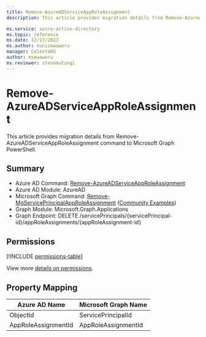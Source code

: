 ```yaml
---
title: Remove-AzureADServiceAppRoleAssignment
description: This article provides migration details from Remove-AzureADServiceAppRoleAssignment command to Microsoft Graph PowerShell.

ms.service: azure-active-directory
ms.topic: reference
ms.date: 12/17/2023
ms.author: eunicewaweru
manager: CelesteDG
author: msewaweru
ms.reviewer: stevemutungi
---
```


# Remove-AzureADServiceAppRoleAssignment

This article provides migration details from Remove-AzureADServiceAppRoleAssignment command to Microsoft Graph PowerShell.

## Summary

+ Azure AD Command: [Remove-AzureADServiceAppRoleAssignment](/powershell/module/azuread/remove-azureadserviceapproleassignment)
+ Azure AD Module: AzureAD
+ Microsoft Graph Command: [Remove-MgServicePrincipalAppRoleAssignment](/powershell/module/microsoft.graph.applications/remove-mgserviceprincipalapproleassignment) ([Community Examples](https://github.com/orgs/msgraph/discussions?discussions_q=Remove-MgServicePrincipalAppRoleAssignment))
+ Graph Module: Microsoft.Graph.Applications
+ Graph Endpoint:  DELETE /servicePrincipals/{servicePrincipal-id}/appRoleAssignments/{appRoleAssignment-id}

## Permissions

[!INCLUDE [permissions-table](~/graphref/api-reference/v1.0/includes/permissions/serviceprincipal-delete-approleassignments-permissions.md)]

View more [details on permissions](/graph/api/serviceprincipal-delete-approleassignments#permissions).

## Property Mapping

|Azure AD Name|Microsoft Graph Name|
|---|---|
|ObjectId|ServicePrincipalId|
|AppRoleAssignmentId|AppRoleAssignmentId|